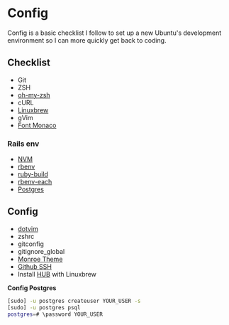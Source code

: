 # Config

Config is a basic checklist I follow to set up a new Ubuntu's development environment so I can more quickly get back to coding.

## Checklist
- Git
- ZSH
- [oh-my-zsh](https://github.com/robbyrussell/oh-my-zsh)
- cURL
- [Linuxbrew](https://github.com/Homebrew/linuxbrew)
- gVim
- [Font Monaco](https://github.com/cstrap/monaco-font)

### Rails env
- [NVM](https://github.com/creationix/nvm#install-script)
- [rbenv](https://github.com/sstephenson/rbenv#installation)
- [ruby-build](https://github.com/sstephenson/ruby-build#readme)
- [rbenv-each](https://github.com/rbenv/rbenv-each)
- [Postgres](https://gorails.com/setup/ubuntu/15.04#postgresql)

## Config
- [dotvim](https://github.com/filipelinhares/dotvim)
- zshrc
- gitconfig
- gitignore_global
- [Monroe Theme](https://github.com/filipelinhares/monroe-theme)
- [Github SSH](https://help.github.com/articles/generating-ssh-keys/)
- Install [HUB](https://hub.github.com/) with Linuxbrew


**Config Postgres**
```bash
[sudo] -u postgres createuser YOUR_USER -s
[sudo] -u postgres psql
postgres=# \password YOUR_USER
```
